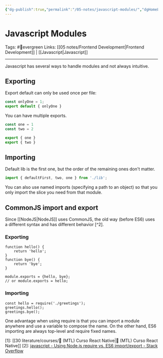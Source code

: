 ```yaml
---
{"dg-publish":true,"permalink":"/05-notes/javascript-modules/","dgHomeLink":true,"dgPassFrontmatter":false}
---
```



# Javascript Modules
Tags: #🌲evergreen 
Links: [[05 notes/Frontend Development|Frontend Development]] | [[Javascript|Javascript]]

---
Javascript has several ways to handle modules and not always intuitive.

## Exporting
Export default can only be used once per file:
```js
const onlyOne = 1;
export default { onlyOne }
```

You can have multiple exports.
```js
const one = 1
const two = 2

export { one }
export { two }
```

## Importing
Default lib is the first one, but the order of the remaining ones don't matter.
```js
import { defaultFirst, two, one } from './lib';
```

You can also use named imports (specifying a path to an object) so that you only import the slice you need from that module.

## CommonJS import and export
Since [[NodeJS|NodeJS]] uses CommonJS, the old way (before ES6) uses a different syntax and has different behavior [^2].

### Exporting
```node
function hello() {
	return 'hello';
}
function bye() {
	return 'bye';
}

module.exports = {hello, bye};
// or module.exports = hello;
```

### Importing
```node
const hello = require('./greetings');
greetings.hello();
greetings.bye();
```

One advantage when using require is that you can import a module anywhere and use a variable to compose the name. On the other hand, ES6 importing are always top-level and require fixed names.

[1]: [[30 literature/courses/📘 (MTL) Curso React Native|📘 (MTL) Curso React Native]]
[2]: [javascript - Using Node.js require vs. ES6 import/export - Stack Overflow](https://stackoverflow.com/a/60331886)